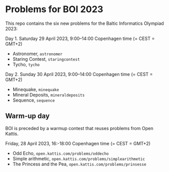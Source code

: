 Problems for BOI 2023
=====================

This repo contains the six new problems for the Baltic Informatics Olympiad 2023:

Day 1. Saturday 29 April 2023, 9:00–14:00 Copenhagen time (= CEST = GMT+2)

* Astronomer, `astronomer`  
* Staring Contest, `staringcontest`
* Tycho, `tycho`


Day 2. Sunday 30 April 2023, 9:00–14:00 Copenhagen time (= CEST = GMT+2)

* Minequake, `minequake`
* Mineral Deposits, `mineraldeposits`
* Sequence, `sequence`

Warm-up day
-----------

BOI is preceded by a warmup contest that reuses problems from Open Kattis.

Friday, 28 April 2023, 16:-18:00 Copenhagen time (= CEST = GMT+2)

* Odd Echo, `open.kattis.com/problems/oddecho`
* Simple arithmetic, `open.kattis.com/problems/simplearithmetic`
* The Princess and the Pea, `open.kattis.com/problems/prinsesse`
